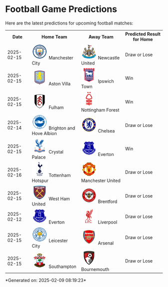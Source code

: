 # Football Game Predictions

Here are the latest predictions for upcoming football matches:

<table>
  <tr>
    <th>Date</th>
    <th>Home Team</th>
    <th>Away Team</th>
    <th>Predicted Result for Home</th>
  </tr>
  <tr>
    <td>2025-02-15</td>
    <td><img src='logos/ManchesterCity.svg' alt='Manchester City' width='50'> Manchester City</td>
    <td><img src='logos/NewcastleUnited.svg' alt='Newcastle United' width='50'> Newcastle United</td>
    <td>Draw or Lose</td>
  </tr>
  <tr>
    <td>2025-02-15</td>
    <td><img src='logos/AstonVilla.svg' alt='Aston Villa' width='50'> Aston Villa</td>
    <td><img src='logos/IpswichTown.svg' alt='Ipswich Town' width='50'> Ipswich Town</td>
    <td>Win</td>
  </tr>
  <tr>
    <td>2025-02-15</td>
    <td><img src='logos/Fulham.svg' alt='Fulham' width='50'> Fulham</td>
    <td><img src='logos/NottinghamForest.svg' alt='Nottingham Forest' width='50'> Nottingham Forest</td>
    <td>Win</td>
  </tr>
  <tr>
    <td>2025-02-14</td>
    <td><img src='logos/BrightonHoveAlbion.svg' alt='Brighton and Hove Albion' width='50'> Brighton and Hove Albion</td>
    <td><img src='logos/Chelsea.svg' alt='Chelsea' width='50'> Chelsea</td>
    <td>Draw or Lose</td>
  </tr>
  <tr>
    <td>2025-02-15</td>
    <td><img src='logos/CrystalPalace.svg' alt='Crystal Palace' width='50'> Crystal Palace</td>
    <td><img src='logos/Everton.svg' alt='Everton' width='50'> Everton</td>
    <td>Win</td>
  </tr>
  <tr>
    <td>2025-02-16</td>
    <td><img src='logos/TottenhamHotspur.svg' alt='Tottenham Hotspur' width='50'> Tottenham Hotspur</td>
    <td><img src='logos/ManchesterUnited.svg' alt='Manchester United' width='50'> Manchester United</td>
    <td>Draw or Lose</td>
  </tr>
  <tr>
    <td>2025-02-15</td>
    <td><img src='logos/WestHamUnited.svg' alt='West Ham United' width='50'> West Ham United</td>
    <td><img src='logos/Brentford.svg' alt='Brentford' width='50'> Brentford</td>
    <td>Draw or Lose</td>
  </tr>
  <tr>
    <td>2025-02-12</td>
    <td><img src='logos/Everton.svg' alt='Everton' width='50'> Everton</td>
    <td><img src='logos/Liverpool.svg' alt='Liverpool' width='50'> Liverpool</td>
    <td>Draw or Lose</td>
  </tr>
  <tr>
    <td>2025-02-15</td>
    <td><img src='logos/LeicesterCity.svg' alt='Leicester City' width='50'> Leicester City</td>
    <td><img src='logos/Arsenal.svg' alt='Arsenal' width='50'> Arsenal</td>
    <td>Draw or Lose</td>
  </tr>
  <tr>
    <td>2025-02-15</td>
    <td><img src='logos/Southampton.svg' alt='Southampton' width='50'> Southampton</td>
    <td><img src='logos/Bournemouth.svg' alt='Bournemouth' width='50'> Bournemouth</td>
    <td>Draw or Lose</td>
  </tr>
</table>
*Generated on: 2025-02-09 08:19:23*

